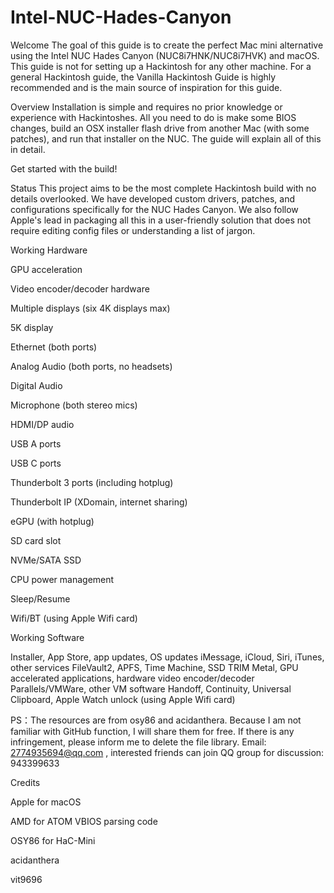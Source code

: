 # Intel-NUC-Hades-Canyon
Welcome
The goal of this guide is to create the perfect Mac mini alternative using the Intel NUC Hades Canyon (NUC8i7HNK/NUC8i7HVK) and macOS. This guide is not for setting up a Hackintosh for any other machine. For a general Hackintosh guide, the Vanilla Hackintosh Guide is highly recommended and is the main source of inspiration for this guide.

Overview
Installation is simple and requires no prior knowledge or experience with Hackintoshes. All you need to do is make some BIOS changes, build an OSX installer flash drive from another Mac (with some patches), and run that installer on the NUC. The guide will explain all of this in detail.

Get started with the build!

Status
This project aims to be the most complete Hackintosh build with no details overlooked. We have developed custom drivers, patches, and configurations specifically for the NUC Hades Canyon. We also follow Apple's lead in packaging all this in a user-friendly solution that does not require editing config files or understanding a list of jargon.

Working Hardware

 GPU acceleration
 
 Video encoder/decoder hardware
 
 Multiple displays (six 4K displays max)
 
 5K display
 
 Ethernet (both ports)
 
 Analog Audio (both ports, no headsets)
 
 Digital Audio
 
 Microphone (both stereo mics)
 
 HDMI/DP audio
 
 USB A ports
 
 USB C ports
 
 Thunderbolt 3 ports (including hotplug)
 
 Thunderbolt IP (XDomain, internet sharing)
 
 eGPU (with hotplug)
 
 SD card slot
 
 NVMe/SATA SSD
 
 CPU power management
 
 Sleep/Resume
 
 Wifi/BT (using Apple Wifi card)
 
Working Software

 Installer, App Store, app updates, OS updates
 iMessage, iCloud, Siri, iTunes, other services
 FileVault2, APFS, Time Machine, SSD TRIM
 Metal, GPU accelerated applications, hardware video encoder/decoder
 Parallels/VMWare, other VM software
 Handoff, Continuity, Universal Clipboard, Apple Watch unlock (using Apple Wifi card)
 
 PS：The resources are from osy86 and acidanthera. Because I am not familiar with GitHub function, I will share them for free. If there is any infringement, please inform me to delete the file library. Email: 2774935694@qq.com , interested friends can join QQ group for discussion: 943399633

Credits

Apple for macOS

AMD for ATOM VBIOS parsing code

OSY86 for HaC-Mini

acidanthera

vit9696
